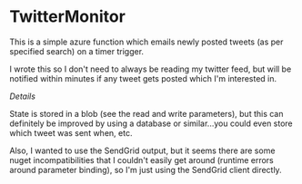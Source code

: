# TwitterMonitor

This is a simple azure function which emails newly posted tweets (as per specified search) on a timer trigger.

I wrote this so I don't need to always be reading my twitter feed, but will be notified within minutes if any tweet gets posted which I'm interested in.

*Details*

State is stored in a blob (see the read and write parameters), but this can definitely be improved by using a database or similar...you could even store which tweet was sent when, etc.

Also, I wanted to use the SendGrid output, but it seems there are some nuget incompatibilities that I couldn't easily get around (runtime errors around parameter binding), so I'm just using the SendGrid client directly.
